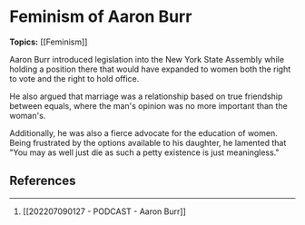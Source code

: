 # Feminism of Aaron Burr
**Topics:** [[Feminism]]

Aaron Burr introduced legislation into the New York State Assembly while holding a position there that would have expanded to women both the right to vote and the right to hold office.

He also argued that marriage was a relationship based on true friendship between equals, where the man's opinion was no more important than the woman's. 

Additionally, he was also a fierce advocate for the education of women.  Being frustrated by the options available to his daughter, he lamented that "You may as well just die as such a petty existence is just meaningless."

## References
---
1. [[202207090127 - PODCAST - Aaron Burr]]